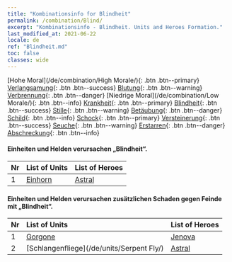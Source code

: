 ```yaml
---
title: "Kombinationsinfo for Blindheit"
permalink: /combination/Blind/
excerpt: "Kombinationsinfo - Blindheit. Units and Heroes Formation."
last_modified_at: 2021-06-22
locale: de
ref: "Blindheit.md"
toc: false
classes: wide
---
```


  [Hohe Moral](/de/combination/High Morale/){: .btn .btn--primary} [Verlangsamung](/de/combination/Slow/){: .btn .btn--success} [Blutung](/de/combination/Bleeding/){: .btn .btn--warning} [Verbrennung](/de/combination/Burning/){: .btn .btn--danger} [Niedrige Moral](/de/combination/Low Morale/){: .btn .btn--info} [Krankheit](/de/combination/Disease/){: .btn .btn--primary} [Blindheit](/de/combination/Blind/){: .btn .btn--success} [Stille](/de/combination/Silence/){: .btn .btn--warning} [Betäubung](/de/combination/Stun/){: .btn .btn--danger} [Schild](/de/combination/Shield/){: .btn .btn--info} [Schock](/de/combination/Static/){: .btn .btn--primary} [Versteinerung](/de/combination/Petrify/){: .btn .btn--success} [Seuche](/de/combination/Plague/){: .btn .btn--warning} [Erstarren](/de/combination/Freeze/){: .btn .btn--danger} [Abschreckung](/de/combination/Deterrence/){: .btn .btn--info} 


#### Einheiten und Helden verursachen „Blindheit“.

  | Nr |  List of Units  | List of Heroes | 
  |:---|:----------------|:---------------| 
  | 1 | [Einhorn](/de/units/Unicorn/) | [Astral](/de/heroes/Astral/) |


#### Einheiten und Helden verursachen zusätzlichen Schaden gegen Feinde mit „Blindheit“.

  | Nr |  List of Units  | List of Heroes | 
  |:---|:----------------|:---------------| 
  | 1 | [Gorgone](/de/units/Gorgon/) | [Jenova](/de/heroes/Jenova/) |
  | 2 | [Schlangenfliege](/de/units/Serpent Fly/) | [Astral](/de/heroes/Astral/) |
